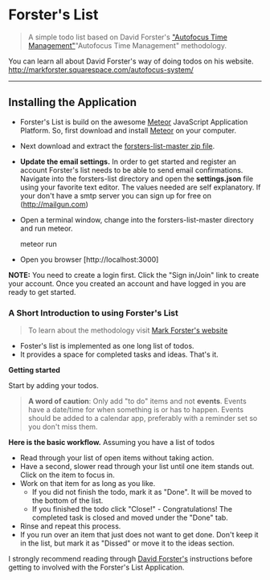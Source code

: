 # Forster's List

> A simple todo list based on David Forster's ["Autofocus Time Management"](http://markforster.squarespace.com/autofocus-system/)"Autofocus Time Management" methodology.

You can learn all about David Forster's way of doing todos on his website. http://markforster.squarespace.com/autofocus-system/

---

## Installing the Application
- Forster's List is build on the awesome [Meteor](http://meteor.com)  JavaScript Application Platform. So, first download and install [Meteor](http://meteor.com) on your computer.

- Next download and extract the [forsters-list-master zip file](https://github.com/ohpreis/forsters-list/archive/master.zip).

- **Update the email settings.** In order to get started and register an account Forster's list needs to be able to send email confirmations.
Navigate into the forsters-list directory and open the **settings.json** file using your favorite text editor. The values needed are self explanatory.
If your don't have a smtp server you can sign up for free on (http://mailgun.com)

- Open a terminal window, change into the forsters-list-master directory and run meteor.

    meteor run

- Open you browser [http://localhost:3000]

**NOTE:** You need to create a login first. Click the "Sign in/Join" link to create your account. Once you created an account and have logged in you are ready to get started.


### A Short Introduction to using Forster's List
>To learn about the methodology visit [Mark Forster's website](http://markforster.squarespace.com/autofocus-system/)


* Foster's list is implemented as one long list of todos.
* It provides a space for completed tasks and ideas. That's it.

**Getting started**

Start by adding your todos.

> **A word of caution**: Only add "to do" items and not **events**. Events have a date/time for when something is or has to happen. Events should be added to a calendar app, preferably with a reminder set so you don't miss them.


**Here is the basic workflow.**
Assuming you have a list of todos

* Read through your list of open items without taking action.
* Have a second, slower read through your list until one item stands out.  Click on the item to focus in.
* Work on that item for as long as you like.
  * If you did not finish the todo, mark it as "Done". It will be moved to the bottom of the list.
  * If you finished the todo click "Close!" - Congratulations! The completed task is closed and moved under the "Done" tab.
* Rinse and repeat this process.
* If you run over an item that just does not want to get done. Don't keep it in the list,  but mark it as "Dissed" or move it to the ideas section.

I strongly recommend reading through [David Forster's](http://markforster.squarespace.com/autofocus-system/) instructions before getting to involved with the Forster's List Application.

